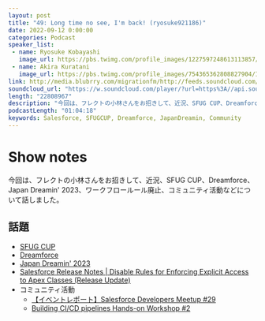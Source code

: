 ```yaml
---
layout: post
title: "49: Long time no see, I'm back! (ryosuke921186)"
date: 2022-09-12 0:00:00
categories: Podcast
speaker_list:
 - name: Ryosuke Kobayashi
   image_url: https://pbs.twimg.com/profile_images/1227597248613113857/JbECvgUa_400x400.jpg
 - name: Akira Kuratani
   image_url: https://pbs.twimg.com/profile_images/754365362808827904/Ig84TgbE_400x400.jpg
link: http://media.blubrry.com/migrationfm/http://feeds.soundcloud.com/stream/1342934875-migrationfm-49-long-time-no-see-im-back-ryosuke921186.mp3
soundcloud_url: "https://w.soundcloud.com/player/?url=https%3A//api.soundcloud.com/tracks/1342934875%3Fsecret_token%3Ds-CBLeYcBmxmU&color=%23ff5500&auto_play=false&hide_related=false&show_comments=true&show_user=true&show_reposts=false&show_teaser=true&visual=true"
length: "22808967"
description: "今回は、フレクトの小林さんをお招きして、近況、SFUG CUP、Dreamforce、Japan Dreamin' 2023、ワークフロールール廃止、コミュニティ活動などについて話しました。"
podcastLength: "01:04:18"
keywords: Salesforce, SFUGCUP, Dreamforce, JapanDreamin, Community
---
```


# Show notes

今回は、フレクトの小林さんをお招きして、近況、SFUG CUP、Dreamforce、Japan Dreamin' 2023、ワークフロールール廃止、コミュニティ活動などについて話しました。

## 話題
- [SFUG CUP](https://www.salesforce.com/jp/campaign/sfug-cup-2022/)
- [Dreamforce](https://www.salesforce.com/dreamforce/)
- [Japan Dreamin' 2023](https://www.japandreamin.com)
- [Salesforce Release Notes | Disable Rules for Enforcing Explicit Access to Apex Classes (Release Update)](https://help.salesforce.com/s/articleView?id=release-notes.rn_automate_flow_release_update_disable_apex_access_controls.htm&type=5&release=240)
- コミュニティ活動
  - [【イベントレポート】Salesforce Developers Meetup #29](https://developer.salesforce.com/jpblogs/2022/07/salesforce-developers-meetup29-event-report/)  
  - [Building CI/CD pipelines Hands-on Workshop #2](https://trailblazercommunitygroups.com/events/details/salesforce-salesforce-developer-group-tokyo-japan-presents-onrainkai-cui-building-cicd-pipelines-hands-on-workshop-2/)
